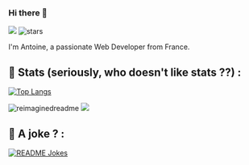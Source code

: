 ### Hi there 👋

![](https://komarev.com/ghpvc/?username=niotna)
<img src="https://img.shields.io/github/stars/niotna?label=Stars" alt="stars">

I'm Antoine, a passionate Web Developer from France.

## :rocket: Stats (seriously, who doesn't like stats ??) : 

[![Top Langs](https://github-readme-stats.vercel.app/api/top-langs/?username=niotna)](https://github.com/anuraghazra/github-readme-stats) 

<img src="https://myreadme.vercel.app/api/embed/niotna?panels=userstatistics,toprepositories,toplanguages,commitgraph" alt="reimaginedreadme" />

<img src="https://github-profile-trophy.vercel.app/?username=niotna&theme=juicyfresh&no-bg=true" />

## :rocket: A joke ? : 

<a href="https://readme-jokes.vercel.app"><img align="center" src="https://readme-jokes.vercel.app/api" alt="README Jokes"></a>
